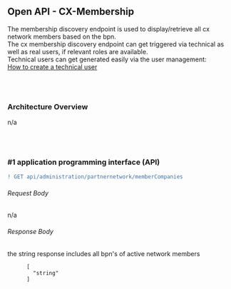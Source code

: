 ## Open API - CX-Membership 

The membership discovery endpoint is used to display/retrieve all cx network members based on the bpn.  
The cx membership discovery endpoint can get triggered via technical as well as real users, if relevant roles are available.  
Technical users can get generated easily via the user management:
<br>
[How to create a technical user](/docs/03.%20User%20Management/03.%20Technical%20User/02.%20Create%20Technical%20User.md)

<br>
<br>

### Architecture Overview

n/a

<br>
<br>

### #1 application programming interface (API)

```diff
! GET api/administration/partnernetwork/memberCompanies
```

###### Request Body

n/a

###### Response Body

the string response includes all bpn's of active network members

          [
            "string"
          ]

<br>
<br>
